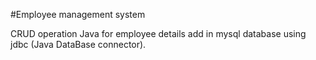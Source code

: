 #Employee management system

CRUD operation Java for employee details add in mysql database using jdbc (Java DataBase connector).

